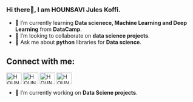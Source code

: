 ### Hi there👋, I am HOUNSAVI Jules Koffi.


- 🌱 I’m currently learning **Data scienece, Machine Learning and Deep Learning** from **DataCamp**.
- 👯 I’m looking to collaborate on **data science projects**.
- 💬 Ask me about **python** libraries for **Data science**.



## Connect with me:

<a href="https://www.linkedin.com/in/juleskoffihounsavi/" target="blank"><img align="center" src="https://raw.githubusercontent.com/rahuldkjain/github-profile-readme-generator/master/src/images/icons/Social/linked-in-alt.svg" alt="HOUNSAVIJules" height="30" width="40" /></a>
<a href="https://twitter.com/HOUNSAVIJules" target="blank"><img align="center" src="https://raw.githubusercontent.com/rahuldkjain/github-profile-readme-generator/master/src/images/icons/Social/twitter.svg" alt="HOUNSAVIJules" height="30" width="40" /></a>
<a href="https://www.kaggle.com/juleskoffihounsavi" target="blank"><img align="center" src="https://raw.githubusercontent.com/rahuldkjain/github-profile-readme-generator/master/src/images/icons/Social/kaggle.svg" alt="HOUNSAVIJules" height="30" width="40" /></a>
<a href="https://auth.geeksforgeeks.org/user/hounsaviju9xtx/" target="blank"><img align="center" src="https://raw.githubusercontent.com/rahuldkjain/github-profile-readme-generator/master/src/images/icons/Social/geeks-for-geeks.svg" alt="HOUNSAVIJules" height="30" width="40" /></a>


- 🔭 I’m currently working on **Data Sciene projects**.
